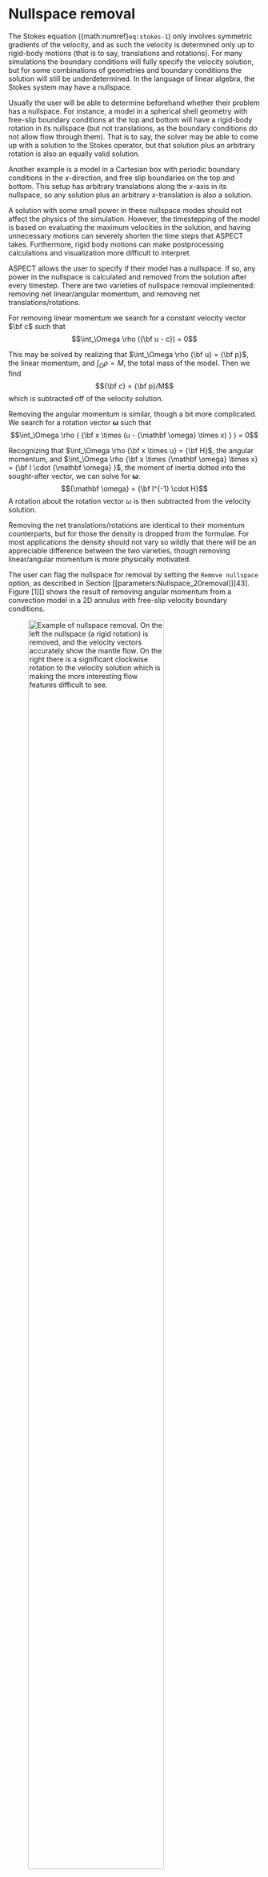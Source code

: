 # Nullspace removal

The Stokes equation ({math:numref}`eq:stokes-1`) only involves symmetric gradients of the velocity, and as such the velocity is determined only up to rigid-body motions (that is to say, translations and rotations).
For many simulations the boundary conditions will fully specify the velocity solution, but for some combinations of geometries and boundary conditions the solution will still be underdetermined.
In the language of linear algebra, the Stokes system may have a nullspace.

Usually the user will be able to determine beforehand whether their problem has a nullspace.
For instance, a model in a spherical shell geometry with free-slip boundary conditions at the top and bottom will have a rigid-body rotation in its nullspace (but not translations, as the boundary conditions do not allow flow through them).
That is to say, the solver may be able to come up with a solution to the Stokes operator, but that solution plus an arbitrary rotation is also an equally valid solution.

Another example is a model in a Cartesian box with periodic boundary conditions in the $x$-direction, and free slip boundaries on the top and bottom.
This setup has arbitrary translations along the $x$-axis in its nullspace, so any solution plus an arbitrary $x$-translation is also a solution.

A solution with some small power in these nullspace modes should not affect the physics of the simulation.
However, the timestepping of the model is based on evaluating the maximum velocities in the solution, and having unnecessary motions can severely shorten the time steps that ASPECT takes.
Furthermore, rigid body motions can make postprocessing calculations and visualization more difficult to interpret.

ASPECT allows the user to specify if their model has a nullspace.
If so, any power in the nullspace is calculated and removed from the solution after every timestep.
There are two varieties of nullspace removal implemented: removing net linear/angular momentum, and removing net translations/rotations.

For removing linear momentum we search for a constant velocity vector $\bf c$ such that $$\int_\Omega \rho ({\bf u - c}) = 0$$

This may be solved by realizing that $\int_\Omega \rho {\bf u} = {\bf p}$, the linear momentum, and $\int_\Omega \rho = M$, the total mass of the model.
Then we find $${\bf c} = {\bf p}/M$$ which is subtracted off of the velocity solution.

Removing the angular momentum is similar, though a bit more complicated.
We search for a rotation vector $\mathbf \omega$ such that
$$\int_\Omega \rho ( {\bf x \times (u - {\mathbf \omega} \times x) } ) = 0$$

Recognizing that $\int_\Omega \rho {\bf x \times u} = {\bf H}$, the angular momentum, and $\int_\Omega \rho {\bf x \times {\mathbf \omega} \times x} = {\bf I \cdot {\mathbf \omega} }$, the moment of inertia dotted into the sought-after vector, we can solve for ${\mathbf \omega}$:
$${\mathbf \omega} = {\bf I^{-1} \cdot H}$$
A rotation about the rotation vector $\omega$ is then subtracted from the velocity solution.

Removing the net translations/rotations are identical to their momentum counterparts, but for those the density is dropped from the formulae.
For most applications the density should not vary so wildly that there will be an appreciable difference between the two varieties, though removing linear/angular momentum is more physically motivated.

The user can flag the nullspace for removal by setting the `Remove nullspace`
option, as described in Section&nbsp;[\[parameters:Nullspace_20removal\]][43].
Figure&nbsp;[1][] shows the result of removing angular momentum from a
convection model in a 2D annulus with free-slip velocity boundary conditions.

<figure>
<img src="rigid_rotation.png" id="fig:rigid_rotation" style="width:80.0%" alt="Example of nullspace removal. On the left the nullspace (a rigid rotation) is removed, and the velocity vectors accurately show the mantle flow. On the right there is a significant clockwise rotation to the velocity solution which is making the more interesting flow features difficult to see. " /><figcaption aria-hidden="true"><em>Example of nullspace removal. On the left the nullspace (a rigid rotation) is removed, and the velocity vectors accurately show the mantle flow. On the right there is a significant clockwise rotation to the velocity solution which is making the more interesting flow features difficult to see.</em> </figcaption>
</figure>
